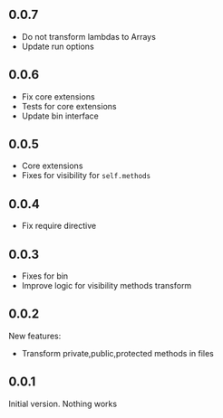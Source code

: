 0.0.7
-------
- Do not transform lambdas to Arrays
- Update run options

0.0.6
------
- Fix core extensions
- Tests for core extensions
- Update bin interface

0.0.5
-----
- Core extensions
- Fixes for visibility for `self.methods`

0.0.4
-----
- Fix require directive

0.0.3
------
- Fixes for bin
- Improve logic for visibility methods transform

0.0.2 
-----
New features:
- Transform private,public,protected methods in files

0.0.1
------
Initial version. Nothing works